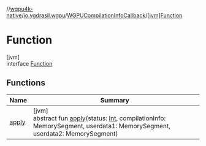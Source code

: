 //[wgpu4k-native](../../../../index.md)/[io.ygdrasil.wgpu](../../index.md)/[WGPUCompilationInfoCallback](../index.md)/[[jvm]Function](index.md)

# Function

[jvm]\
interface [Function](index.md)

## Functions

| Name | Summary |
|---|---|
| [apply](apply.md) | [jvm]<br>abstract fun [apply](apply.md)(status: [Int](https://kotlinlang.org/api/core/kotlin-stdlib/kotlin/-int/index.html), compilationInfo: MemorySegment, userdata1: MemorySegment, userdata2: MemorySegment) |